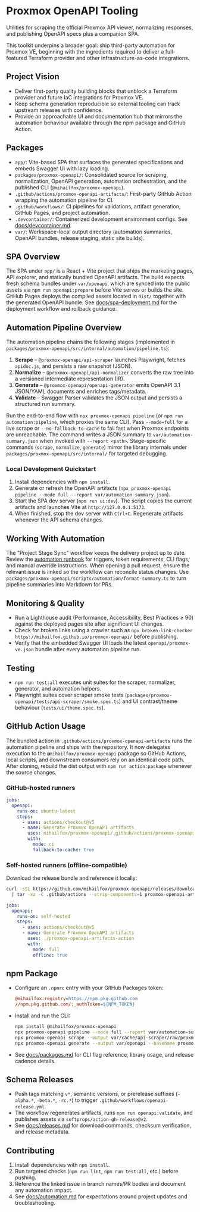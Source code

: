 # Proxmox OpenAPI Tooling

Utilities for scraping the official Proxmox API viewer, normalizing responses, and publishing OpenAPI specs plus a companion SPA.

This toolkit underpins a broader goal: ship third-party automation for Proxmox VE, beginning with the ingredients required
to deliver a full-featured Terraform provider and other infrastructure-as-code integrations.

## Project Vision
- Deliver first-party quality building blocks that unblock a Terraform provider and future IaC integrations for Proxmox VE.
- Keep schema generation reproducible so external tooling can track upstream releases with confidence.
- Provide an approachable UI and documentation hub that mirrors the automation behaviour available through the npm package and GitHub Action.

## Packages
- `app/`: Vite-based SPA that surfaces the generated specifications and embeds Swagger UI with lazy loading.
- `packages/proxmox-openapi/`: Consolidated source for scraping, normalization, OpenAPI generation, automation orchestration, and the published CLI (`@mihailfox/proxmox-openapi`).
- `.github/actions/proxmox-openapi-artifacts/`: First-party GitHub Action wrapping the automation pipeline for CI.
- `.github/workflows/`: CI pipelines for validations, artifact generation, GitHub Pages, and project automation.
- `.devcontainer/`: Containerized development environment configs. See [docs/devcontainer.md](docs/devcontainer.md).
- `var/`: Workspace-local output directory (automation summaries, OpenAPI bundles, release staging, static site builds).

## SPA Overview
The SPA under `app/` is a React + Vite project that ships the marketing pages, API explorer, and statically bundled
OpenAPI artifacts. The build expects fresh schema bundles under `var/openapi`, which are synced into the public assets
via `npm run openapi:prepare` before Vite serves or builds the site. GitHub Pages deploys the compiled assets located in
`dist/` together with the generated OpenAPI bundle. See [docs/spa-deployment.md](docs/spa-deployment.md) for the
deployment workflow and rollback guidance.

## Automation Pipeline Overview
The automation pipeline chains the following stages (implemented in `packages/proxmox-openapi/src/internal/automation/pipeline.ts`):
1. **Scrape** – `@proxmox-openapi/api-scraper` launches Playwright, fetches `apidoc.js`, and persists a raw snapshot (JSON).
2. **Normalize** – `@proxmox-openapi/api-normalizer` converts the raw tree into a versioned intermediate representation (IR).
3. **Generate** – `@proxmox-openapi/openapi-generator` emits OpenAPI 3.1 JSON/YAML documents and enriches tags/metadata.
4. **Validate** – Swagger Parser validates the JSON output and persists a structured run summary.

Run the end-to-end flow with `npx proxmox-openapi pipeline` (or `npm run automation:pipeline`, which proxies the same CLI).
Pass `--mode=full` for a live scrape or `--no-fallback-to-cache` to fail fast when Proxmox endpoints are unreachable. The
command writes a JSON summary to `var/automation-summary.json` when invoked with `--report <path>`. Stage-specific
commands (`scrape`, `normalize`, `generate`) mirror the library internals under `packages/proxmox-openapi/src/internal/`
for targeted debugging.

### Local Development Quickstart
1. Install dependencies with `npm install`.
2. Generate or refresh the OpenAPI artifacts (`npx proxmox-openapi pipeline --mode full --report var/automation-summary.json`).
3. Start the SPA dev server (`npm run ui:dev`). The script copies the current artifacts and launches Vite at
   `http://127.0.0.1:5173`.
4. When finished, stop the dev server with `Ctrl+C`. Regenerate artifacts whenever the API schema changes.

## Working With Automation
The "Project Stage Sync" workflow keeps the delivery project up to date. Review the [automation runbook](docs/automation.md) for triggers,
token requirements, CLI flags, and manual override instructions. When opening a pull request, ensure the relevant issue is linked so the
workflow can reconcile status changes. Use `packages/proxmox-openapi/scripts/automation/format-summary.ts` to turn pipeline summaries into Markdown for PRs.

## Monitoring & Quality
- Run a Lighthouse audit (Performance, Accessibility, Best Practices ≥ 90) against the deployed pages site after significant UI changes.
- Check for broken links using a crawler such as `npx broken-link-checker https://mihailfox.github.io/proxmox-openapi/` before publishing.
- Verify that the embedded Swagger UI loads the latest `openapi/proxmox-ve.json` bundle after every automation pipeline run.

## Testing
- `npm run test:all` executes unit suites for the scraper, normalizer, generator, and automation helpers.
- Playwright suites cover scraper smoke tests (`packages/proxmox-openapi/tests/api-scraper/smoke.spec.ts`) and UI contrast/theme behaviour (`tests/ui/theme.spec.ts`).

## GitHub Action Usage
The bundled action in `.github/actions/proxmox-openapi-artifacts` runs the automation pipeline and ships with the
repository. It now delegates execution to the `@mihailfox/proxmox-openapi` package so GitHub Actions, local scripts, and
downstream consumers rely on an identical code path. After cloning, rebuild the dist output with
`npm run action:package` whenever the source changes.

### GitHub-hosted runners

```yaml
jobs:
  openapi:
    runs-on: ubuntu-latest
    steps:
      - uses: actions/checkout@v5
      - name: Generate Proxmox OpenAPI artifacts
        uses: mihailfox/proxmox-openapi/.github/actions/proxmox-openapi-artifacts@v1
        with:
          mode: ci
          fallback-to-cache: true
```

### Self-hosted runners (offline-compatible)

Download the release bundle and reference it locally:

```bash
curl -sSL https://github.com/mihailfox/proxmox-openapi/releases/download/v1.0.0/proxmox-openapi-artifacts-action-v1.0.0.tgz \
  | tar -xz -C .github/actions --strip-components=1 proxmox-openapi-artifacts-action
```

```yaml
jobs:
  openapi:
    runs-on: self-hosted
    steps:
      - uses: actions/checkout@v5
      - name: Generate Proxmox OpenAPI artifacts
        uses: ./proxmox-openapi-artifacts-action
        with:
          mode: full
          offline: true
```

## npm Package
- Configure an `.npmrc` entry with your GitHub Packages token:

  ```ini
  @mihailfox:registry=https://npm.pkg.github.com
  //npm.pkg.github.com/:_authToken=${NPM_TOKEN}
  ```

- Install and run the CLI:

  ```bash
  npm install @mihailfox/proxmox-openapi
  npx proxmox-openapi pipeline --mode full --report var/automation-summary.json
  npx proxmox-openapi scrape --output var/cache/api-scraper/raw/proxmox-openapi-schema.json
  npx proxmox-openapi generate --output var/openapi --basename proxmox-ve
  ```

- See [docs/packages.md](docs/packages.md) for CLI flag reference, library usage, and release cadence details.

## Schema Releases
- Push tags matching `v*`, semantic versions, or prerelease suffixes (`-alpha.*`, `-beta.*`, `-rc.*`) to trigger `.github/workflows/openapi-release.yml`.
- The workflow regenerates artifacts, runs `npm run openapi:validate`, and publishes assets via `softprops/action-gh-release@v2`.
- See [docs/releases.md](docs/releases.md) for download commands, checksum verification, and release metadata.

## Contributing
1. Install dependencies with `npm install`.
2. Run targeted checks (`npm run lint`, `npm run test:all`, etc.) before pushing.
3. Reference the linked issue in branch names/PR bodies and document any automation impact.
4. See [docs/automation.md](docs/automation.md) for expectations around project updates and troubleshooting.
